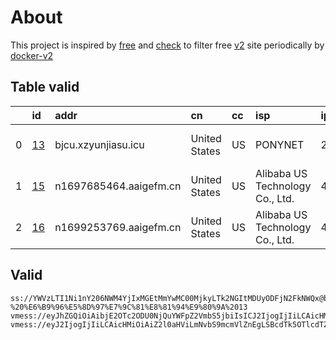 
# About

This project is inspired by [free](https://github.com/freefq/free) and [check](https://github.com/yeahwu/check) to filter free [v2](https://github.com/v2fly/v2ray-core) site periodically by [docker-v2](https://hub.docker.com/r/v2ray/official)

    

## Table valid
|    | id                   | addr                   | cn            | cc   | isp                             | ip            | chatgpt          |
|---:|:---------------------|:-----------------------|:--------------|:-----|:--------------------------------|:--------------|:-----------------|
|  0 | [13](config/13.json) | bjcu.xzyunjiasu.icu    | United States | US   | PONYNET                         | 209.141.58.10 | Yes (Region: US) |
|  1 | [15](config/15.json) | n1697685464.aaigefm.cn | United States | US   | Alibaba US Technology Co., Ltd. | 47.76.44.192  | Yes (Region: US) |
|  2 | [16](config/16.json) | n1699253769.aaigefm.cn | United States | US   | Alibaba US Technology Co., Ltd. | 47.76.34.124  | Yes (Region: US) |

## Valid
```
ss://YWVzLTI1Ni1nY206NWM4YjIxMGEtMmYwMC00MjkyLTk2NGItMDUyODFjN2FkNWQx@bjcu.xzyunjiasu.icu:33952#github.com/freefq%20-%20%E6%B9%96%E5%8D%97%E7%9C%81%E8%81%94%E9%80%9A%2013
vmess://eyJhZGQiOiAibjE2OTc2ODU0NjQuYWFpZ2VmbS5jbiIsICJ2IjogIjIiLCAicHMiOiAiZ2l0aHViLmNvbS9mcmVlZnEgLSBcdTk5OTlcdTZlMmZcdTk2M2ZcdTkxY2NcdTRlOTEgMTUiLCAicG9ydCI6IDQ0MywgImlkIjogIjE4NzAwMmZkLWI4YWQtNGQzNi1iNGZiLTFhMzIyNGNjOTllMiIsICJhaWQiOiAiMCIsICJuZXQiOiAid3MiLCAidHlwZSI6ICIiLCAiaG9zdCI6ICJuMTY5NzY4NTQ2NC5hYWlnZWZtLmNuIiwgInBhdGgiOiAiLyIsICJ0bHMiOiAidGxzIn0=
vmess://eyJ2IjogIjIiLCAicHMiOiAiZ2l0aHViLmNvbS9mcmVlZnEgLSBcdTk5OTlcdTZlMmZcdTk2M2ZcdTkxY2NcdTRlOTEgMTYiLCAiYWRkIjogIm4xNjk5MjUzNzY5LmFhaWdlZm0uY24iLCAicG9ydCI6ICI0NDMiLCAiaWQiOiAiOTgyZmFkZDEtM2U1Zi00YWEzLTg1NTItZWQ2ZmRhMjM0MTRhIiwgImFpZCI6ICIwIiwgInNjeSI6ICJhdXRvIiwgIm5ldCI6ICJ3cyIsICJ0eXBlIjogIm5vbmUiLCAiaG9zdCI6ICJuMTY5OTI1Mzc2OS5hYWlnZWZtLmNuIiwgInBhdGgiOiAiLyIsICJ0bHMiOiAidGxzIiwgInNuaSI6ICIiLCAiYWxwbiI6ICIifQ==
```

